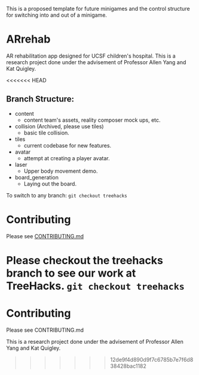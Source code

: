 This is a proposed template for future minigames and the control structure for switching into and out of a minigame.

# ARrehab
AR rehabilitation app designed for UCSF children's hospital.
This is a research project done under the advisement of Professor Allen Yang and Kat Quigley.

<<<<<<< HEAD
## Branch Structure:
- content
    - content team's assets, reality composer mock ups, etc.
- collision (Archived, please use tiles)
    - basic tile collision.
- tiles
    - current codebase for new features.
- avatar
    - attempt at creating a player avatar.
- laser
    - Upper body movement demo.
- board_generation
    - Laying out the board.

To switch to any branch: `git checkout treehacks`

# Contributing
Please see [CONTRIBUTING.md](CONTRIBUTING.md)

Please checkout the treehacks branch to see our work at TreeHacks.
`git checkout treehacks`
=======
# Contributing
Please see CONTRIBUTING.md

This is a research project done under the advisement of Professor Allen Yang and Kat Quigley.
>>>>>>> 12de9f4d890d9f7c6785b7e7f6d838428bac1182
